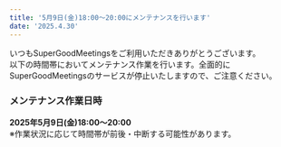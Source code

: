 ```yaml
---
title: '5月9日(金)18:00～20:00にメンテナンスを行います'
date: '2025.4.30'
---
```


いつもSuperGoodMeetingsをご利用いただきありがとうございます。<br>
以下の時間帯においてメンテナンス作業を行います。全面的にSuperGoodMeetingsのサービスが停止いたしますので、ご注意ください。

### メンテナンス作業日時
**2025年5月9日(金)18:00～20:00**<br>
※作業状況に応じて時間帯が前後・中断する可能性があります。
